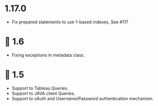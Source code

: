 # 1.17.0
- Fix prepared statements to use 1-based indexes, See #117


# :construction: 1.6
- Fixing exceptions in metadata class.

# :rocket: 1.5

- Support to Tableau Queries.
- Support to JAVA client Queries.
- Support to oAuth and Username/Password authentication mechanism.
